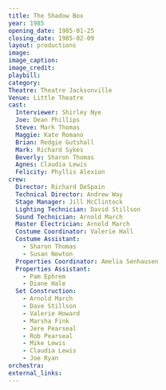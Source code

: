 ```yaml
---
title: The Shadow Box
year: 1985
opening_date: 1985-01-25
closing_date: 1985-02-09
layout: productions
image:
image_caption:
image_credit:
playbill: 
category: 
Theatre: Theatre Jacksonville
Venue: Little Theatre
cast:
  Interviewer: Shirley Nye
  Joe: Dean Phillips
  Steve: Mark Thomas
  Maggie: Kate Romano
  Brian: Redgie Gutshall
  Mark: Richard Sykes
  Beverly: Sharon Thomas
  Agnes: Claudia Lewis
  Felicity: Phyllis Alexion
crew:
  Director: Richard DeSpain
  Technical Director: Andrew Way
  Stage Manager: Jill McClintock
  Lighting Technician: David Stillson
  Sound Technician: Arnold March
  Master Electrician: Arnold March
  Costume Coordinator: Valerie Hall
  Costume Assistant:
    - Sharon Thomas
    - Susan Newton
  Properties Coordinator: Amelia Senhausen
  Properties Assistant:
    - Pam Ephrem
    - Diane Hale
  Set Construction:
    - Arnold March
    - Dave Stillson
    - Valerie Howard
    - Marsha Fink
    - Jere Pearseal
    - Rob Pearseal
    - Mike Lewis
    - Claudia Lewis
    - Joe Ryan
orchestra:
external_links:
---
```


